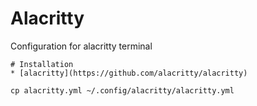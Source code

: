 # Alacritty

Configuration for alacritty terminal

```shell
# Installation
* [alacritty](https://github.com/alacritty/alacritty)

cp alacritty.yml ~/.config/alacritty/alacritty.yml
```
